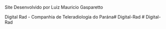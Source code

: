 Site Desenvolvido por Luiz Mauricio Gasparetto

Digital Rad - Companhia de Teleradiologia do Parána#   D i g i t a l - R a d  
 #   D i g i t a l - R a d  
 
